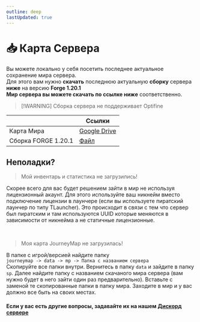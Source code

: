 ```yaml
---
outline: deep
lastUpdated: true
---
```


# 📥 Карта Сервера
Вы можете локально у себя посетить последнее актуальное сохранение мира сервера. <br />
Для этого вам нужно **скачать** последнюю актуальную **сборку** сервера **ниже** на версию **Forge 1.20.1** <br />
**Мир сервера вы можете скачать по ссылке ниже** соответственно.

> [!WARNING] Сборка сервера не поддерживает Optifine 

|| Ссылки |
|---|---|
|Карта Мира| [Google Drive](https://drive.google.com/file/d/1Wyc2fnjgLtJnY4jkefteVBas_PbVCRHX/view?usp=sharing) |
|Сборка FORGE 1.20.1| [Файл](https://cdn.discordapp.com/attachments/1147016520128528435/1254861242540232745/mods.rar?ex=66a883da&is=66a7325a&hm=2480704ecd489e63e3fc02b9e4fa0023aad33bcb0d0246f7d9c51df52613aff5&) |

<Links :items="[
    { 
        name: 'Сборка', 
        link: 'modpack', 
        icon: 'fas fa-box-open', color: '#538DD7' 
    },
  ]"
/>

## Неполадки?
> Мой инвентарь и статистика не загрузились!

Скорее всего для вас будет решением зайти в мир не используя лицензионный акаунт.
Для этого используйте ваш никнейм вместо подключение лицензии в лаунчере (если вы используете пиратский лаунчер по типу TLauncher). Это происходит в связи с тем что сервер был пиратским и там используются UUID которые меняются в зависимости от никнейма а не статичные лицензионные. 

<br />

> Моя карта JourneyMap не загрузилась!

В папке с игрой/версией найдите папку <br /> `journeymap -> data -> mp -> Папка с названием сервера` <br />
Скопируйте все папки внутри. Вернитесь в папку `data` и зайдите в папку `sp`. Далее найдите папку с названием скачаного мира сервера (вам нужно будет в него зайти один раз предварительно). Вставьте с заменой те скопированные папки в папку мира. Заходите в мир и у вас должно все быть на своих местах.


#### Если у вас есть другие вопросы, задавайте их на нашем [Дискорд сервере](https://discord.com/invite/B6ywHB7ftP)